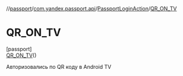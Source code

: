 //[passport](../../../../index.md)/[com.yandex.passport.api](../../index.md)/[PassportLoginAction](../index.md)/[QR_ON_TV](index.md)

# QR_ON_TV

[passport]\
[QR_ON_TV](index.md)()

Авторизовались по QR коду в Android TV
